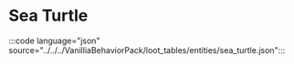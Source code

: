 # Sea Turtle

:::code language="json" source="../../../VanilliaBehaviorPack/loot_tables/entities/sea_turtle.json":::